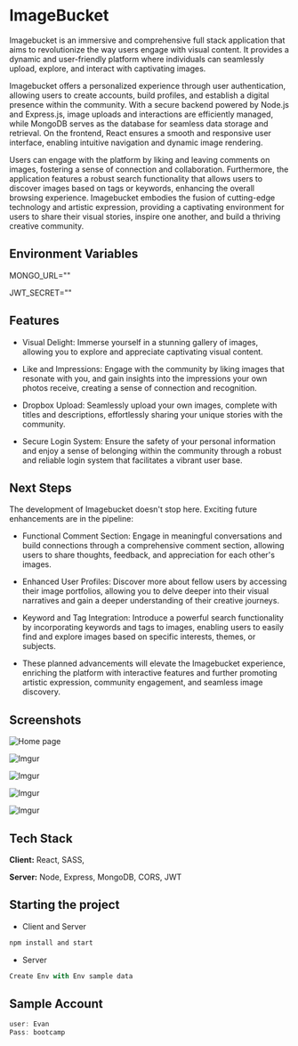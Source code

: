 
# ImageBucket

Imagebucket is an immersive and comprehensive full stack application that aims to revolutionize the way users engage with visual content. It provides a dynamic and user-friendly platform where individuals can seamlessly upload, explore, and interact with captivating images. 

Imagebucket offers a personalized experience through user authentication, allowing users to create accounts, build profiles, and establish a digital presence within the community. With a secure backend powered by Node.js and Express.js, image uploads and interactions are efficiently managed, while MongoDB serves as the database for seamless data storage and retrieval. On the frontend, React ensures a smooth and responsive user interface, enabling intuitive navigation and dynamic image rendering. 

Users can engage with the platform by liking and leaving comments on images, fostering a sense of connection and collaboration. Furthermore, the application features a robust search functionality that allows users to discover images based on tags or keywords, enhancing the overall browsing experience. Imagebucket embodies the fusion of cutting-edge technology and artistic expression, providing a captivating environment for users to share their visual stories, inspire one another, and build a thriving creative community.



## Environment Variables

MONGO_URL="" 

JWT_SECRET=""




## Features

- Visual Delight: Immerse yourself in a stunning gallery of images, allowing you to explore and appreciate captivating visual content.

- Like and Impressions: Engage with the community by liking images that resonate with you, and gain insights into the impressions your own photos receive, creating a sense of connection and recognition.

- Dropbox Upload: Seamlessly upload your own images, complete with titles and descriptions, effortlessly sharing your unique stories with the community.

- Secure Login System: Ensure the safety of your personal information and enjoy a sense of belonging within the community through a robust and reliable login system that facilitates a vibrant user base.


## Next Steps

The development of Imagebucket doesn't stop here. Exciting future enhancements are in the pipeline:

- Functional Comment Section: Engage in meaningful conversations and build connections through a comprehensive comment section, allowing users to share thoughts, feedback, and appreciation for each other's images.

- Enhanced User Profiles: Discover more about fellow users by accessing their image portfolios, allowing you to delve deeper into their visual narratives and gain a deeper understanding of their creative journeys.

- Keyword and Tag Integration: Introduce a powerful search functionality by incorporating keywords and tags to images, enabling users to easily find and explore images based on specific interests, themes, or subjects.

- These planned advancements will elevate the Imagebucket experience, enriching the platform with interactive features and further promoting artistic expression, community engagement, and seamless image discovery.
## Screenshots

![Home page](https://i.imgur.com/3WZ6yoI.jpg)

![Imgur](https://i.imgur.com/0lfJ2le.jpg)

![Imgur](https://i.imgur.com/jvSrZMu.jpg)

![Imgur](https://i.imgur.com/lFzhMq8.png)

![Imgur](https://i.imgur.com/BnzA1Mn.png)


## Tech Stack

**Client:** React, SASS, 

**Server:** Node, Express, MongoDB, CORS, JWT


## Starting the project

- Client and Server
```javascript
npm install and start
```

- Server
```javascript
Create Env with Env sample data
```


## Sample Account

```javascript
user: Evan
Pass: bootcamp
```
